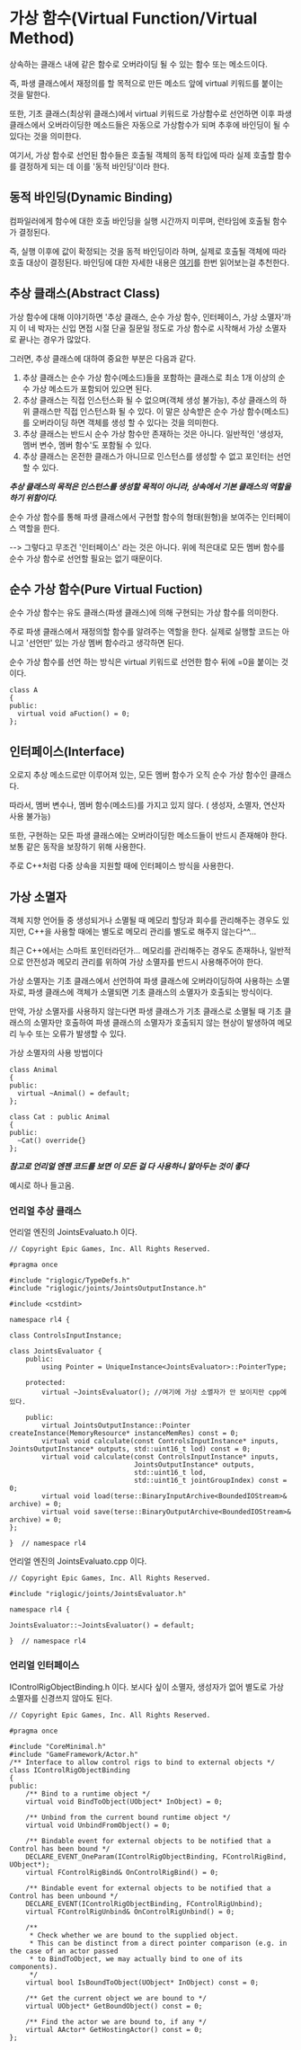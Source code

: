 # 가상 함수(Virtual Function/Virtual Method)

상속하는 클래스 내에 같은 함수로 오버라이딩 될 수 있는 함수 또는 메소드이다.

즉, 파생 클래스에서 재정의를 할 목적으로 만든 메소드 앞에 virtual 키워드를 붙이는 것을 말한다.

또한, 기초 클래스(최상위 클래스)에서 virtual 키워드로 가상함수로 선언하면 이후 파생 클래스에서 오버라이딩한 메소드들은 자동으로 가상함수가 되며
추후에 바인딩이 될 수 있다는 것을 의미한다.

여기서, 가상 함수로 선언된 함수들은 호출될 객체의 동적 타입에 따라 실제 호출할 함수를 결정하게 되는 데 이를 '동적 바인딩'이라 한다.

## 동적 바인딩(Dynamic Binding)
컴파일러에게 함수에 대한 호출 바인딩을 실행 시간까지 미루며, 런타임에 호출될 함수가 결정된다.

즉, 실행 이후에 값이 확정되는 것을 동적 바인딩이라 하며, 실제로 호출될 객체에 따라 호출 대상이 결정된다.
바인딩에 대한 자세한 내용은 [여기](https://github.com/zamizam/Study/blob/main/OOP/%EB%B0%94%EC%9D%B8%EB%94%A9.md)를 한번 읽어보는걸 추천한다.

## 추상 클래스(Abstract Class)
가상 함수에 대해 이야기하면 '추상 클래스, 순수 가상 함수, 인터페이스, 가상 소멸자'까지 이 네 박자는 신입 면접 시절 단골 질문일 정도로 가상 함수로 시작해서 가상 소멸자로 끝나는 경우가 많았다. 

그러면, 추상 클래스에 대하여 중요한 부분은 다음과 같다.
1. 추상 클래스는 순수 가상 함수(메소드)들을 포함하는 클래스로 최소 1개 이상의 순수 가상 메소드가 포함되어 있으면 된다.
2. 추상 클래스는 직접 인스턴스화 될 수 없으며(객체 생성 불가능), 추상 클래스의 하위 클래스만 직접 인스턴스화 될 수 있다. 이 말은 상속받은 순수 가상 함수(메소드)를 오버라이딩 하면 객체를 생성 할 수 있다는 것을 의미한다. 
3. 추상 클래스는 반드시 순수 가상 함수만 존재하는 것은 아니다. 일반적인 '생성자, 멤버 변수, 멤버 함수'도 포함될 수 있다.
4. 추상 클래스는 온전한 클래스가 아니므로 인스턴스를 생성할 수 없고 포인터는 선언할 수 있다.

***추상 클래스의 목적은 인스턴스를 생성할 목적이 아니라, 상속에서 기본 클래스의 역할을 하기 위함이다.***

순수 가상 함수를 통해 파생 클래스에서 구현할 함수의 형태(원형)을 보여주는 인터페이스 역할을 한다. 

--> 그렇다고 무조건 '인터페이스' 라는 것은 아니다. 위에 적은대로 모든 멤버 함수를 순수 가상 함수로 선언할 필요는 없기 때문이다.

## 순수 가상 함수(Pure Virtual Fuction)
순수 가상 함수는 유도 클래스(파생 클래스)에 의해 구현되는 가상 함수를 의미한다.

주로 파생 클래스에서 재정의할 함수를 알려주는 역할을 한다. 실제로 실행할 코드는 아니고 '선언만' 있는 가상 멤버 함수라고 생각하면 된다.

순수 가상 함수를 선언 하는 방식은 virtual 키워드로 선언한 함수 뒤에 =0을 붙이는 것이다.
```
class A
{
public:
  virtual void aFuction() = 0;
};
```
## 인터페이스(Interface)
오로지 추상 메소드로만 이루어져 있는, 모든 멤버 함수가 오직 순수 가상 함수인 클래스다.

따라서, 멤버 변수나, 멤버 함수(메소드)를 가지고 있지 않다. ( 생성자, 소멸자, 연산자 사용 불가능)

또한, 구현하는 모든 파생 클래스에는 오버라이딩한 메소드들이 반드시 존재해야 한다. 보통 같은 동작을 보장하기 위해 사용한다.

주로 C++처럼 다중 상속을 지원할 때에 인터페이스 방식을 사용한다. 

## 가상 소멸자
객체 지향 언어들 중 생성되거나 소멸될 때 메모리 할당과 회수를 관리해주는 경우도 있지만, C++을 사용할 때에는 별도로 메모리 관리를 별도로 해주지 않는다^^...

최근 C++에서는 스마트 포인터라던가... 메모리를 관리해주는 경우도 존재하나, 일반적으로 안전성과 메모리 관리를 위하여 가상 소멸자를 반드시 사용해주어야 한다.

가상 소멸자는 기초 클래스에서 선언하여 파생 클래스에 오버라이딩하여 사용하는 소멸자로, 파생 클래스에 객체가 소멸되면 기초 클래스의 소멸자가 호출되는 방식이다.

만약, 가상 소멸자를 사용하지 않는다면 파생 클래스가 기초 클래스로 소멸될 때 기초 클래스의 소멸자만 호출하여 파생 클래스의 소멸자가 호출되지 않는 현상이 발생하여 메모리 누수 또는 오류가 발생할 수 있다.

가상 소멸자의 사용 방법이다
```
class Animal
{
public:
  virtual ~Animal() = default;
};

class Cat : public Animal
{
public:
  ~Cat() override{}
};
```

***참고로 언리얼 엔젠 코드를 보면 이 모든 걸 다 사용하니 알아두는 것이 좋다***

예시로 하나 들고옴.

### 언리얼 추상 클래스
언리얼 엔진의 JointsEvaluato.h 이다.
```
// Copyright Epic Games, Inc. All Rights Reserved.

#pragma once

#include "riglogic/TypeDefs.h"
#include "riglogic/joints/JointsOutputInstance.h"

#include <cstdint>

namespace rl4 {

class ControlsInputInstance;

class JointsEvaluator {
    public:
        using Pointer = UniqueInstance<JointsEvaluator>::PointerType;

    protected:
        virtual ~JointsEvaluator(); //여기에 가상 소멸자가 안 보이지만 cpp에 있다.

    public:
        virtual JointsOutputInstance::Pointer createInstance(MemoryResource* instanceMemRes) const = 0;
        virtual void calculate(const ControlsInputInstance* inputs, JointsOutputInstance* outputs, std::uint16_t lod) const = 0;
        virtual void calculate(const ControlsInputInstance* inputs,
                               JointsOutputInstance* outputs,
                               std::uint16_t lod,
                               std::uint16_t jointGroupIndex) const = 0;
        virtual void load(terse::BinaryInputArchive<BoundedIOStream>& archive) = 0;
        virtual void save(terse::BinaryOutputArchive<BoundedIOStream>& archive) = 0;
};

}  // namespace rl4
```

언리얼 엔진의 JointsEvaluato.cpp 이다.
```
// Copyright Epic Games, Inc. All Rights Reserved.

#include "riglogic/joints/JointsEvaluator.h"

namespace rl4 {

JointsEvaluator::~JointsEvaluator() = default;

}  // namespace rl4
```

### 언리얼 인터페이스
IControlRigObjectBinding.h 이다. 보시다 싶이 소멸자, 생성자가 없어 별도로 가상 소멸자를 신경쓰지 않아도 된다.
```
// Copyright Epic Games, Inc. All Rights Reserved.

#pragma once

#include "CoreMinimal.h"
#include "GameFramework/Actor.h"
/** Interface to allow control rigs to bind to external objects */
class IControlRigObjectBinding
{
public:
	/** Bind to a runtime object */
	virtual void BindToObject(UObject* InObject) = 0;

	/** Unbind from the current bound runtime object */
	virtual void UnbindFromObject() = 0;

	/** Bindable event for external objects to be notified that a Control has been bound */
	DECLARE_EVENT_OneParam(IControlRigObjectBinding, FControlRigBind, UObject*);
	virtual FControlRigBind& OnControlRigBind() = 0;

	/** Bindable event for external objects to be notified that a Control has been unbound */
	DECLARE_EVENT(IControlRigObjectBinding, FControlRigUnbind);
	virtual FControlRigUnbind& OnControlRigUnbind() = 0;

	/** 
	 * Check whether we are bound to the supplied object. 
	 * This can be distinct from a direct pointer comparison (e.g. in the case of an actor passed
	 * to BindToObject, we may actually bind to one of its components).
	 */
	virtual bool IsBoundToObject(UObject* InObject) const = 0;

	/** Get the current object we are bound to */
	virtual UObject* GetBoundObject() const = 0;

	/** Find the actor we are bound to, if any */
	virtual AActor* GetHostingActor() const = 0;
};
```
